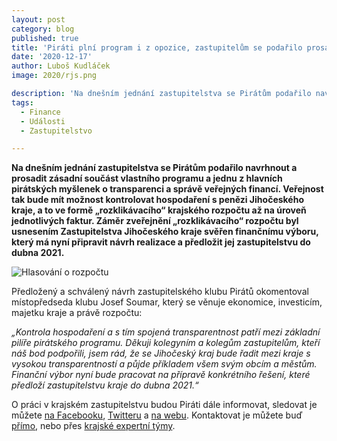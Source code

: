 ```yaml
---
layout: post
category: blog
published: true
title: 'Piráti plní program i z opozice, zastupitelům se podařilo prosadit „rozklikávací“ krajský rozpočet'
date: '2020-12-17'
author: Luboš Kudláček
image: 2020/rjs.png

description: 'Na dnešním jednání zastupitelstva se Pirátům podařilo navrhnout a prosadit zásadní součást vlastního programu a jednu z hlavních pirátských myšlenek o transparenci a správě veřejných financí. Veřejnost tak bude mít možnost kontrolovat hospodaření s penězi Jihočeského kraje, a to ve formě „rozklikávacího“ krajského rozpočtu. Záměr zveřejnění „rozklikávacího“ rozpočtu byl usnesením Zastupitelstva Jihočeského kraje svěřen finančnímu výboru, který má nyní připravit návrh realizace a předložit jej zastupitelstvu do dubna 2021.'
tags:
  - Finance
  - Události
  - Zastupitelstvo

---
```

**Na dnešním jednání zastupitelstva se Pirátům podařilo navrhnout a prosadit zásadní součást vlastního programu a jednu z hlavních pirátských myšlenek o transparenci a správě veřejných financí. Veřejnost tak bude mít možnost kontrolovat hospodaření s penězi Jihočeského kraje, a to ve formě „rozklikávacího“ krajského rozpočtu až na úroveň jednotlivých faktur. Záměr zveřejnění „rozklikávacího“ rozpočtu byl usnesením Zastupitelstva Jihočeského kraje svěřen finančnímu výboru, který má nyní připravit návrh realizace a předložit jej zastupitelstvu do dubna 2021.**

![Hlasování o rozpočtu](https://a.pirati.cz/jihocesky/img/2020/hlasovani.png)

Předložený a schválený návrh zastupitelského klubu Pirátů okomentoval místopředseda klubu Josef Soumar, který se věnuje ekonomice, investicím, majetku kraje a právě rozpočtu: 

*„Kontrola hospodaření a s tím spojená transparentnost patří mezi základní pilíře pirátského programu. Děkuji kolegyním a kolegům zastupitelům, kteří náš bod podpořili, jsem rád, že se Jihočeský kraj bude řadit mezi kraje s vysokou transparentností a půjde příkladem všem svým obcím a městům. Finanční výbor nyní bude pracovat na přípravě konkrétního řešení, které předloží zastupitelstvu kraje do dubna 2021.“*

O práci v krajském zastupitelstvu budou Piráti dále informovat, sledovat je můžete 
[na Facebooku](https://www.facebook.com/pirati.jck), 
[Twitteru](https://twitter.com/PiratiJcK) a 
[na webu](https://jihocesky.pirati.cz/). Kontaktovat je můžete buď [přímo](https://jihocesky.pirati.cz/lide/), 
nebo přes [krajské expertní týmy](https://jihocesky.pirati.cz/pripoj-se/). 
